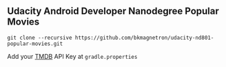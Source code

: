 ## Udacity Android Developer Nanodegree Popular Movies

```
git clone --recursive https://github.com/bkmagnetron/udacity-nd801-popular-movies.git
```

Add your [TMDB](https://www.themoviedb.org/) API Key at `gradle.properties`
